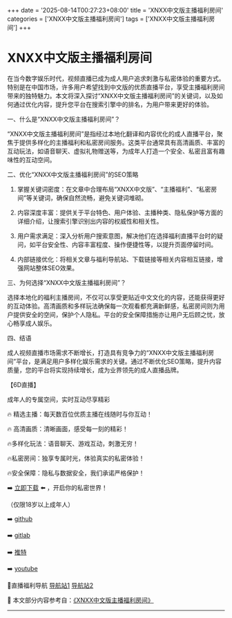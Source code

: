 +++
date = '2025-08-14T00:27:23+08:00'
title = 'XNXX中文版主播福利房间'
categories = ['XNXX中文版主播福利房间']
tags = ['XNXX中文版主播福利房间']
+++

# XNXX中文版主播福利房间

在当今数字娱乐时代，视频直播已成为成人用户追求刺激与私密体验的重要方式。特别是在中国市场，许多用户希望找到中文版的优质直播平台，享受主播福利房间带来的独特魅力。本文将深入探讨“XNXX中文版主播福利房间”的关键词，以及如何通过优化内容，提升您平台在搜索引擎中的排名，为用户带来更好的体验。

一、什么是“XNXX中文版主播福利房间”？

“XNXX中文版主播福利房间”是指经过本地化翻译和内容优化的成人直播平台，聚焦于提供多样化的主播福利和私密房间服务。这类平台通常具有高清画质、丰富的互动玩法，如语音聊天、虚拟礼物赠送等，为成年人打造一个安全、私密且富有趣味性的互动空间。

二、优化“XNXX中文版主播福利房间”的SEO策略

1. 掌握关键词密度：在文章中合理布局“XNXX中文版”、“主播福利”、“私密房间”等关键词，确保自然流畅，避免关键词堆砌。

2. 内容深度丰富：提供关于平台特色、用户体验、主播种类、隐私保护等方面的详细介绍，让搜索引擎识别出内容的权威性和相关性。

3. 用户需求满足：深入分析用户搜索意图，解决他们在选择福利直播平台时的疑问，如平台安全性、内容丰富程度、操作便捷性等，以提升页面停留时间。

4. 内部链接优化：将相关文章与福利导航站、下载链接等相关内容相互链接，增强网站整体SEO效果。

三、为何选择“XNXX中文版主播福利房间”？

选择本地化的福利主播房间，不仅可以享受更贴近中文文化的内容，还能获得更好的互动体验。高清画质和多样玩法确保每一次观看都充满新鲜感，私密房间则为用户提供安全的空间，保护个人隐私。平台的安全保障措施亦让用户无后顾之忧，放心畅享成人娱乐。

四、结语

成人视频直播市场需求不断增长，打造具有竞争力的“XNXX中文版主播福利房间”平台，是满足用户多样化娱乐需求的关键。通过不断优化SEO策略，提升内容质量，您的平台将实现持续增长，成为业界领先的成人直播品牌。

【6D直播】

成年人的专属空间，实时互动尽享精彩

🔥 精选主播：每天数百位优质主播在线随时与你互动！

🔥 高清画质：清晰画面，感受每一刻的精彩！

🔥多样化玩法：语音聊天、游戏互动，刺激无穷！

🔥私密房间：独享专属时光，体验真实的私密体验！

🔥安全保障：隐私与数据安全，我们承诺严格保护！

➡️ [立即下载](https://down123.s3.ap-east-1.amazonaws.com/down/down.html?channelCode=blog) ⬅️ ，开启你的私密世界！

（仅限18岁以上成年人）

➡️ [github](https://aldult-live.github.io/)

➡️ [gitlab](https://seo-09598d.gitlab.io/)

➡️ [推特](https://x.com/wegame33)

➡️ [youtube](https://www.youtube.com/@6Dlive)

🔞直播福利导航 [导航站1](https://webstack-86085a.gitlab.io/) [导航站2](https://onlygit123-2.github.io/)


📘 本文部分内容参考自：[《XNXX中文版主播福利房间》](https://webstack-hugo-14.pages.dev/)

---
